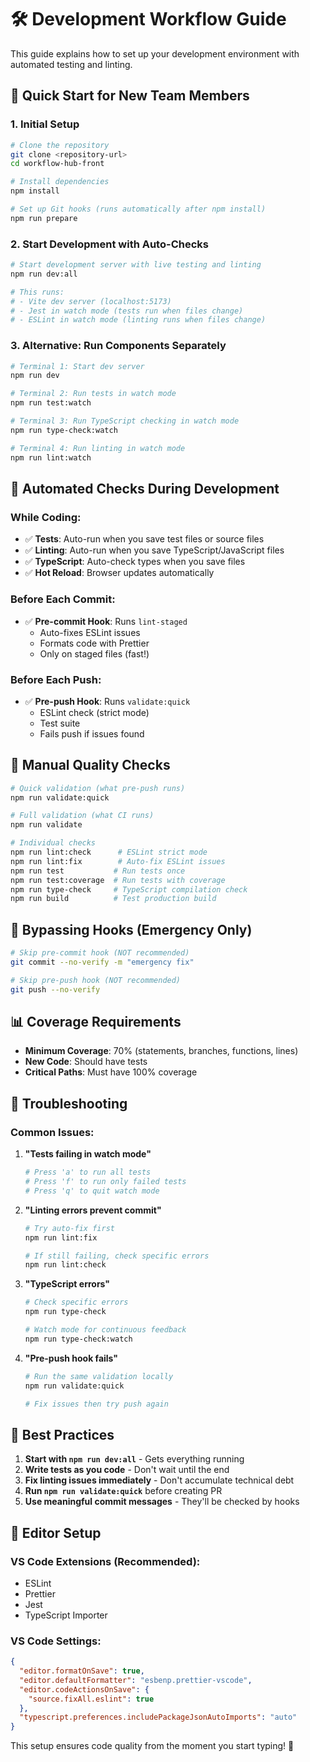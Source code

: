 # 🛠️ Development Workflow Guide

This guide explains how to set up your development environment with automated testing and linting.

## 🚀 Quick Start for New Team Members

### 1. Initial Setup

```bash
# Clone the repository
git clone <repository-url>
cd workflow-hub-front

# Install dependencies
npm install

# Set up Git hooks (runs automatically after npm install)
npm run prepare
```

### 2. Start Development with Auto-Checks

```bash
# Start development server with live testing and linting
npm run dev:all

# This runs:
# - Vite dev server (localhost:5173)
# - Jest in watch mode (tests run when files change)
# - ESLint in watch mode (linting runs when files change)
```

### 3. Alternative: Run Components Separately

```bash
# Terminal 1: Start dev server
npm run dev

# Terminal 2: Run tests in watch mode
npm run test:watch

# Terminal 3: Run TypeScript checking in watch mode
npm run type-check:watch

# Terminal 4: Run linting in watch mode
npm run lint:watch
```

## 🔄 Automated Checks During Development

### While Coding:

- ✅ **Tests**: Auto-run when you save test files or source files
- ✅ **Linting**: Auto-run when you save TypeScript/JavaScript files
- ✅ **TypeScript**: Auto-check types when you save files
- ✅ **Hot Reload**: Browser updates automatically

### Before Each Commit:

- ✅ **Pre-commit Hook**: Runs `lint-staged`
  - Auto-fixes ESLint issues
  - Formats code with Prettier
  - Only on staged files (fast!)

### Before Each Push:

- ✅ **Pre-push Hook**: Runs `validate:quick`
  - ESLint check (strict mode)
  - Test suite
  - Fails push if issues found

## 🧪 Manual Quality Checks

```bash
# Quick validation (what pre-push runs)
npm run validate:quick

# Full validation (what CI runs)
npm run validate

# Individual checks
npm run lint:check      # ESLint strict mode
npm run lint:fix        # Auto-fix ESLint issues
npm run test           # Run tests once
npm run test:coverage  # Run tests with coverage
npm run type-check     # TypeScript compilation check
npm run build          # Test production build
```

## 🚫 Bypassing Hooks (Emergency Only)

```bash
# Skip pre-commit hook (NOT recommended)
git commit --no-verify -m "emergency fix"

# Skip pre-push hook (NOT recommended)
git push --no-verify
```

## 📊 Coverage Requirements

- **Minimum Coverage**: 70% (statements, branches, functions, lines)
- **New Code**: Should have tests
- **Critical Paths**: Must have 100% coverage

## 🔧 Troubleshooting

### Common Issues:

1. **"Tests failing in watch mode"**

   ```bash
   # Press 'a' to run all tests
   # Press 'f' to run only failed tests
   # Press 'q' to quit watch mode
   ```

2. **"Linting errors prevent commit"**

   ```bash
   # Try auto-fix first
   npm run lint:fix

   # If still failing, check specific errors
   npm run lint:check
   ```

3. **"TypeScript errors"**

   ```bash
   # Check specific errors
   npm run type-check

   # Watch mode for continuous feedback
   npm run type-check:watch
   ```

4. **"Pre-push hook fails"**

   ```bash
   # Run the same validation locally
   npm run validate:quick

   # Fix issues then try push again
   ```

## 🎯 Best Practices

1. **Start with `npm run dev:all`** - Gets everything running
2. **Write tests as you code** - Don't wait until the end
3. **Fix linting issues immediately** - Don't accumulate technical debt
4. **Run `npm run validate:quick`** before creating PR
5. **Use meaningful commit messages** - They'll be checked by hooks

## 📝 Editor Setup

### VS Code Extensions (Recommended):

- ESLint
- Prettier
- Jest
- TypeScript Importer

### VS Code Settings:

```json
{
  "editor.formatOnSave": true,
  "editor.defaultFormatter": "esbenp.prettier-vscode",
  "editor.codeActionsOnSave": {
    "source.fixAll.eslint": true
  },
  "typescript.preferences.includePackageJsonAutoImports": "auto"
}
```

This setup ensures code quality from the moment you start typing! 🎉
